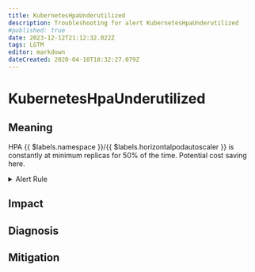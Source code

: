 ```yaml
---
title: KubernetesHpaUnderutilized
description: Troubleshooting for alert KubernetesHpaUnderutilized
#published: true
date: 2023-12-12T21:12:32.022Z
tags: LGTM
editor: markdown
dateCreated: 2020-04-10T18:32:27.079Z
---
```


# KubernetesHpaUnderutilized

## Meaning
[//]: # "Short paragraph that explains what the alert means"
HPA {{ $labels.namespace }}/{{ $labels.horizontalpodautoscaler }} is constantly at minimum replicas for 50% of the time. Potential cost saving here.

<details>
  <summary>Alert Rule</summary>

  ```yaml
alert: KubernetesHpaUnderutilized
expr: max(quantile_over_time(0.5, kube_horizontalpodautoscaler_status_desired_replicas[1d]) == kube_horizontalpodautoscaler_spec_min_replicas) by (horizontalpodautoscaler) > 3
for: 0m
labels:
    severity: info
annotations:
    summary: Kubernetes HPA underutilized (instance {{ $labels.instance }})
    description: |-
        HPA {{ $labels.namespace }}/{{ $labels.horizontalpodautoscaler }} is constantly at minimum replicas for 50% of the time. Potential cost saving here.
          VALUE = {{ $value }}
          LABELS = {{ $labels }}
    runbook: https://github.com/srerun/prometheus-alerts/content/runbooks/KubernetesHpaUnderutilized

  ```
</details>


## Impact
[//]: # "What could / will happen if the alert is not addressed"



## Diagnosis
[//]: # "Steps to take to identify the cause of the problem"



## Mitigation
[//]: # "The steps necessary to resolve the alert"
